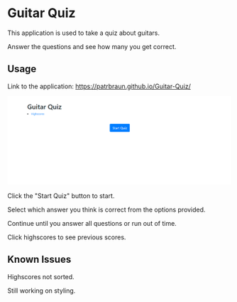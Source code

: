 # Guitar Quiz

This application is used to take a quiz about guitars.

Answer the questions and see how many you get correct.

## Usage

Link to the application: https://patrbraun.github.io/Guitar-Quiz/

![Quiz screenshot placeholder](assets/images/screenshot.PNG)

Click the "Start Quiz" button to start.

Select which answer you think is correct from the options provided.

Continue until you answer all questions or run out of time.

Click highscores to see previous scores.

## Known Issues

Highscores not sorted.

Still working on styling.
